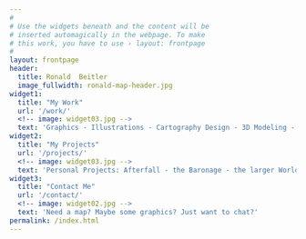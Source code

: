 ```yaml
---
#
# Use the widgets beneath and the content will be
# inserted automagically in the webpage. To make
# this work, you have to use › layout: frontpage
#
layout: frontpage
header:
  title: Ronald  Beitler
  image_fullwidth: ronald-map-header.jpg
widget1:
  title: "My Work"
  url: '/work/'
  <!-- image: widget03.jpg -->
  text: 'Graphics - Illustrations - Cartography Design - 3D Modeling - and other attempts at art contained within'
widget2:
  title: "My Projects"
  url: '/projects/'
  <!-- image: widget03.jpg -->
  text: 'Personal Projects: Afterfall - the Baronage - the larger World of Eoere'
widget3:
  title: "Contact Me"
  url: '/contact/'
  <!-- image: widget02.jpg -->
  text: 'Need a map? Maybe some graphics? Just want to chat?' 
permalink: /index.html
---
```

